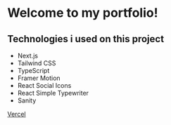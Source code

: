 # Welcome to my portfolio!

## Technologies i used on this project

- Next.js
- Tailwind CSS
- TypeScript
- Framer Motion
- React Social Icons
- React Simple Typewriter
- Sanity

<a href="https://ogulcanmunogullari.vercel.app/"> Vercel </a>
